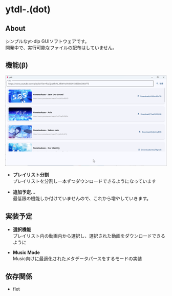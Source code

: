 # ytdl-.(dot)
## About
シンプルなyt-dlp GUIソフトウェアです。  
開発中で、実行可能なファイルの配布はしていません。

## 機能(β)
![](2025-10-13-14-42-08.png)

- **プレイリスト分割**  
    プレイリストを分割し一本ずつダウンロードできるようになっています

- **追加予定...**  
    最低限の機能しか付けていませんので、これから増やしていきます。

## 実装予定

- **選択機能**  
    プレイリスト内の動画内から選択し、選択された動画をダウンロードできるように

- **Music Mode**  
    Music向けに最適化されたメタデータパースをするモードの実装

## 依存関係

- flet

